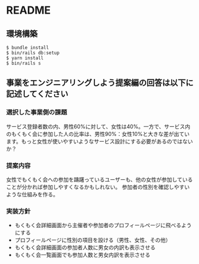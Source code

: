 # README

## 環境構築
```
$ bundle install
$ bin/rails db:setup
$ yarn install
$ bin/rails s
```

## 事業をエンジニアリングしよう提案編の回答は以下に記述してください
### 選択した事業側の課題
サービス登録者数の内、男性60%に対して、女性は40%。一方で、サービス内のもくもく会に参加した人の比率は、男性90%：女性10%と大きな差が出ています。もっと女性が使いやすいようなサービス設計にする必要があるのではないか？

### 提案内容
女性でもくもく会への参加を躊躇っているユーザーも、他の女性が参加していることが分かれば参加しやすくなるかもしれない。
参加者の性別を確認しやすいような仕組みを作る。

### 実装方針
- もくもく会詳細画面から主催者や参加者のプロフィールページに飛べるようにする
- プロフィールページに性別の項目を設ける（男性、女性、その他）
- もくもく会詳細画面の参加者人数に男女の内訳も表示させる
- もくもく会一覧画面でも参加人数と男女内訳を表示させる
